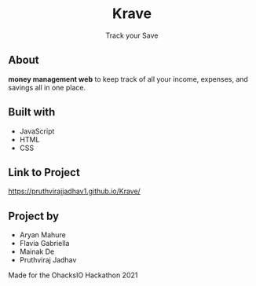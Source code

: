<h1 align="center">Krave</h1>
<p align="center">Track your Save</p>

## About ##
**money management web** to keep track of all your income, expenses, and savings all in one place. 

## Built with ##
- JavaScript
- HTML
- CSS


## Link to Project ##
<https://pruthvirajjadhav1.github.io/Krave/>

## Project by ##
- Aryan Mahure
- Flavia Gabriella
- Mainak De 
- Pruthviraj Jadhav

Made for the OhacksIO Hackathon 2021
